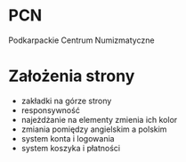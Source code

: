 # PCN
Podkarpackie Centrum Numizmatyczne


# Założenia strony
- zakładki na górze strony
- responsywność
- najeżdżanie na elementy zmienia ich kolor
- zmiania pomiędzy angielskim a polskim
- system konta i logowania
- system koszyka i płatności